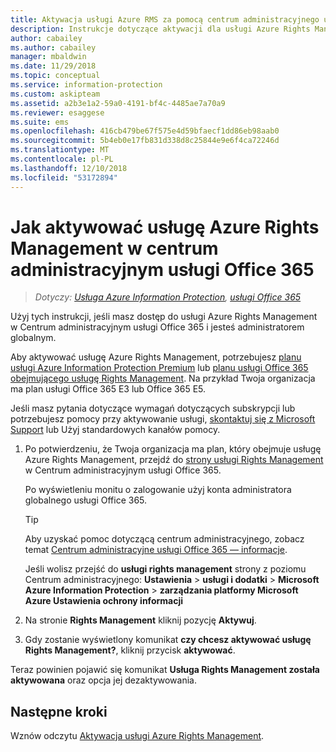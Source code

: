 ```yaml
---
title: Aktywacja usługi Azure RMS za pomocą centrum administracyjnego usługi Office 365 — AIP
description: Instrukcje dotyczące aktywacji dla usługi Azure Rights Management w przypadku korzystania z nowej wersji centrum administracyjnego usługi Office 365.
author: cabailey
ms.author: cabailey
manager: mbaldwin
ms.date: 11/29/2018
ms.topic: conceptual
ms.service: information-protection
ms.custom: askipteam
ms.assetid: a2b3e1a2-59a0-4191-bf4c-4485ae7a70a9
ms.reviewer: esaggese
ms.suite: ems
ms.openlocfilehash: 416cb479be67f575e4d59bfaecf1dd86eb98aab0
ms.sourcegitcommit: 5b4eb0e17fb831d338d8c25844e9e6f4ca72246d
ms.translationtype: MT
ms.contentlocale: pl-PL
ms.lasthandoff: 12/10/2018
ms.locfileid: "53172894"
---
```

# <a name="how-to-activate-azure-rights-management-from-the-office-365-admin-center"></a>Jak aktywować usługę Azure Rights Management w centrum administracyjnym usługi Office 365

>*Dotyczy: [Usługa Azure Information Protection](https://azure.microsoft.com/pricing/details/information-protection), [usługi Office 365](https://download.microsoft.com/download/E/C/F/ECF42E71-4EC0-48FF-AA00-577AC14D5B5C/Azure_Information_Protection_licensing_datasheet_EN-US.pdf)*

Użyj tych instrukcji, jeśli masz dostęp do usługi Azure Rights Management w Centrum administracyjnym usługi Office 365 i jesteś administratorem globalnym. 

Aby aktywować usługę Azure Rights Management, potrzebujesz [planu usługi Azure Information Protection Premium](https://www.microsoft.com/cloud-platform/azure-information-protection-pricing) lub [planu usługi Office 365 obejmującego usługę Rights Management](https://download.microsoft.com/download/E/C/F/ECF42E71-4EC0-48FF-AA00-577AC14D5B5C/Azure_Information_Protection_licensing_datasheet_EN-US.pdf). Na przykład Twoja organizacja ma plan usługi Office 365 E3 lub Office 365 E5. 

Jeśli masz pytania dotyczące wymagań dotyczących subskrypcji lub potrzebujesz pomocy przy aktywowanie usługi, [skontaktuj się z Microsoft Support](information-support.md#to-contact-microsoft-support) lub Użyj standardowych kanałów pomocy.

1. Po potwierdzeniu, że Twoja organizacja ma plan, który obejmuje usługę Azure Rights Management, przejdź do [strony usługi Rights Management](https://account.activedirectory.windowsazure.com/RmsOnline/Manage.aspx) w Centrum administracyjnym usługi Office 365.
    
    Po wyświetleniu monitu o zalogowanie użyj konta administratora globalnego usługi Office 365.
    
    > [!TIP]
    > Aby uzyskać pomoc dotyczącą centrum administracyjnego, zobacz temat [Centrum administracyjne usługi Office 365 — informacje](https://support.office.com/article/About-the-Office-365-Admin-Center-758befc4-0888-4009-9f14-0d147402fd23).
    
    Jeśli wolisz przejść do **usługi rights management** strony z poziomu Centrum administracyjnego: **Ustawienia** > **usługi i dodatki** > **Microsoft Azure Information Protection** > **zarządzania platformy Microsoft Azure Ustawienia ochrony informacji**

2. Na stronie **Rights Management** kliknij pozycję **Aktywuj**.

3. Gdy zostanie wyświetlony komunikat **czy chcesz aktywować usługę Rights Management?**, kliknij przycisk **aktywować**.

Teraz powinien pojawić się komunikat **Usługa Rights Management została aktywowana** oraz opcja jej dezaktywowania.

## <a name="next-steps"></a>Następne kroki
Wznów odczytu [Aktywacja usługi Azure Rights Management](activate-service.md#configuring-onboarding-controls-for-a-phased-deployment).

